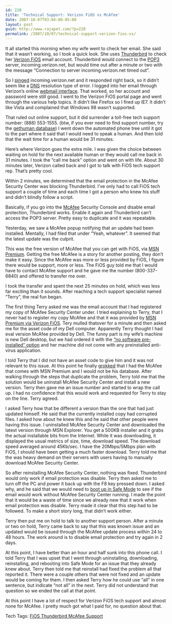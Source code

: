 ```yaml
---
id: 228
title: 'Technical Support: Verizon FiOS vs McAfee'
date: 2007-10-07T03:04:00-05:00
layout: post
guid: http://www.rajapet.com/?p=228
permalink: /2007/10/07/technical-support-verizon-fios-vs/
---
```

It all started this morning when my wife went to check her email. She said that it wasn&#8217;t working, so I took a quick look. She uses [Thunderbird](http://www.mozilla.com/en-US/thunderbird/) to check her [Verizon FiOS](http://www22.verizon.com/content/ConsumerFios) email account. Thunderbird would connect to the [POP3](http://en.wikipedia.org/wiki/Pop3 "Post Office Protocol version 3 (POP3)") server, incoming.verizon.net, but would time out after a minute or two with the message &#8220;Connection to server incoming.verizon.net timed out&#8221;.

So I [pinged](http://en.wikipedia.org/wiki/Ping#Sample_pinging) incoming.verizon.net and it responded right back, so it didn&#8217;t seem like a [DNS](http://en.wikipedia.org/wiki/Dns) resolution type of error. I logged into her email through Verizon&#8217;s online [webmail interface](http://netservices.verizon.net/portal/link/main/vzcentral "Verizon Central"). That worked, so her account and password were still good. I went to the Verizon FiOS portal page and went through the various help topics. It didn&#8217;t like Firefox so I fired up IE7. It didn&#8217;t like Vista and complained that Windows 98 wasn&#8217;t supported.

That ruled out online support, but it did surrender a toll-free tech support number: (888) 553-1555. (btw, if you ever need to find support number, try the [gethuman database](http://gethuman.com/ "The gethuman 500 database")) I went down the automated phone tree until it got to the part where it said that I would need to speak a human. And then told that the wait time for a human would be 31 minutes. 

Here&#8217;s where Verizon goes the extra mile. I was given the choice between waiting on hold for the next available human or they would call me back in 31 minutes. I took the &#8220;call me back&#8221; option and went on with life. About 30 minutes later, Verizon called back and I got to talk with FiOS tech support rep. That&#8217;s pretty cool.

Within 2 minutes, we determined that the email protection in the McAfee Security Center was blocking Thunderbird. I&#8217;ve only had to call FiOS tech support a couple of time and each time I got a person who knew his stuff and didn&#8217;t blindly follow a script.

Basically, if you go into the [McAfee](http://www.mcafee.com/us/) Security Console and disable email protection, Thunderbird works. Enable it again and Thunderbird can&#8217;t access the POP3 server. Pretty easy to duplicate and it was repeatable.

Yesterday, we saw a McAfee popup notifying that an update had been installed. Mentally, I had filed that under &#8220;Yeah, whatever&#8221;. It seemed that the latest update was the culprit.

This was the free version of McAfee that you can get with FiOS, via [MSN Premium](http://en.wikipedia.org/wiki/MSN_Premium). Getting the free McAfee is a story for another posting, they don&#8217;t make it easy. Since the McAfee was more or less provided by FiOS, I figure there would be support, more or less. The FiOS guy told me that I would have to contact McAfee support and he gave me the number (800-337-6840) and offered to transfer me over.

I took the transfer and spent the next 25 minutes on hold, which was less far exciting than it sounds. After reaching a tech support specialist named &#8220;Terry&#8221;, the real fun began.

The first thing Terry asked me was the email account that I had registered my copy of McAfee Security Center under. I tried explaining to Terry, that I never had to register my copy McAfee and that it was provided by [MSN Premium via Verizon FiOS](http://www.verizon.net/micro/betterway/). Tery mulled thatover for a minute and then asked me for the asset code of my Dell computer. Apparently Terry thought I had eval version McAfee provided by Dell. The funny part is my wife&#8217;s machine is new Dell desktop, but we had ordered it with the [&#8220;no software pre-installed&#8221; option](http://direct2dell.com/one2one/archive/2007/06/13/18049.aspx) and her machine did not come with any preinstalled anti-virus application.

I told Terry that I did not have an asset code to give him and it was not relevant to this issue. At this point he finally [grokked](http://dict.die.net/grok/) that I had the McAfee that comes with MSN Premium and I would not be his database. After walking through the steps that duplicate the problem, Terry told me that the solution would be uninstall McAfee Security Center and install a new version. Terry then gave me an issue number and started to wrap the call up. I had no confidence that this would work and requested for Terry to stay on the line. Terry agreed. 

I asked Terry how that be different a version than the one that had just updated himself. He said that the currently installed copy had corrupted files. I asked how about he knew this and he said that other people were having this issue. I uninstalled McAfee Security Center and downloaded the latest version through MSN Explorer. You get a 500KB installer and it grabs the actual installable bits from the Internet. While it was downloading, it displayed the usual metrics of size, time, download speed. The download speed averaged around 45Kb/sec. I have the 20Mbps/5Mbps plan with FiOS, I should have been getting a much faster download. Terry told me that the was heavy demand on their servers with users having to manually download McAfee Security Center.

So after reinstalling McAfee Security Center, nothing was fixed. Thunderbird would only work if email protection was disable. Terry then asked me to turn off the PC and power it back up with the F8 key pressed down. I asked why, and he said that we would need to [boot up in Safe Mode](http://www.computerhope.com/issues/chsafe.htm#03) to see if the email would work without McAfee Security Center running. I made the point that it would be a waste of time since we already new that it work when email protection was disable. Terry made it clear that this step had to be followed. To make a short story long, that didn&#8217;t work either.

Terry then put me on hold to talk to another support person. After a minute or two on hold, Terry came back to say that this was known issue and an updated would be issued through the McAfee update process within 24 to 48 hours. The work around is to disable email protection and try again in 2 days.

At this point, I have better than an hour and half sunk into this phone call. I told Terry that I was upset that I went through uninstalling, downloading, reinstalling, and rebooting into Safe Mode for an issue that they already knew about. Terry then told me that reinstall had fixed the problem all that reported it. There were a couple others that were not fixed and an update would be coming for them. I then asked Terry how he could use &#8220;all&#8221; in one sentence, but indicate &#8220;not all&#8221; in the next. Terry did not understand that question so we ended the call at that point.

At this point I have a lot of respect for Verizon FiOS tech support and almost none for McAfee. I pretty much got what I paid for, no question about that.</p> 

<div>
  Tech Tags: <a href="http://technorati.com/tag/FiOS%20Thunderbird%20McAfee%20Support" rel="tag">FiOS Thunderbird McAfee Support</a>
</div>